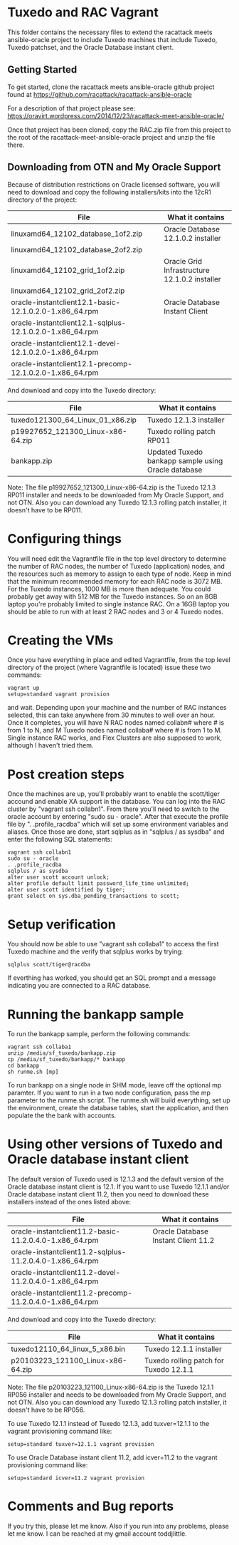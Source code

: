 # Tuxedo and RAC Vagrant
This folder contains the necessary files to extend the racattack meets ansible-oracle project to include Tuxedo machines that include Tuxedo, Tuxedo patchset, and the Oracle Database instant client.

## Getting Started
To get started, clone the racattack meets ansible-oracle github project found at https://github.com/racattack/racattack-ansible-oracle

For a description of that project please see: https://oravirt.wordpress.com/2014/12/23/racattack-meet-ansible-oracle/

Once that project has been cloned, copy the RAC.zip file from this project to the root of the racattack-meet-ansible-oracle project and unzip the file there.

## Downloading from OTN and My Oracle Support
Because of distribution restrictions on Oracle licensed software, you will need to download and copy the following installers/kits into the 12cR1 directory of the project:

| File                                  | What it contains						|
| ------------------------------------- | -------------------------------				|
| linuxamd64_12102_database_1of2.zip	| Oracle Database 12.1.0.2 installer				|
| linuxamd64_12102_database_2of2.zip	|								|
| linuxamd64_12102_grid_1of2.zip	| Oracle Grid Infrastructure 12.1.0.2 installer			|
| linuxamd64_12102_grid_2of2.zip	|								|
| oracle-instantclient12.1-basic-12.1.0.2.0-1.x86_64.rpm	| Oracle Database Instant Client	|
| oracle-instantclient12.1-sqlplus-12.1.0.2.0-1.x86_64.rpm	|					|
| oracle-instantclient12.1-devel-12.1.0.2.0-1.x86_64.rpm	|					|
| oracle-instantclient12.1-precomp-12.1.0.2.0-1.x86_64.rpm	|					|

And download and copy into the Tuxedo directory:

| File                                  | What it contains						|
| ------------------------------------- | -------------------------------				|
| tuxedo121300_64_Linux_01_x86.zip	| Tuxedo 12.1.3 installer					|
| p19927652_121300_Linux-x86-64.zip	| Tuxedo rolling patch RP011					|
| bankapp.zip				| Updated Tuxedo bankapp sample using Oracle database		|

Note: The file p19927652_121300_Linux-x86-64.zip is the Tuxedo 12.1.3 RP011 installer and needs to be downloaded from My Oracle Support, and not OTN.  Also you can download any Tuxedo 12.1.3 rolling patch installer, it doesn't have to be RP011.

# Configuring things
You will need edit the Vagrantfile file in the top level directory to determine the number of RAC nodes, the number of Tuxedo (application) nodes, and the resources such as memory to assign to each type of node.  Keep in mind that the minimum recommended memory for each RAC node is 3072 MB.  For the Tuxedo instances, 1000 MB is more than adequate.  You could probably get away with 512 MB for the Tuxedo instances.  So on an 8GB laptop you're probably limited to single instance RAC.  On a 16GB laptop you should be able to run with at least 2 RAC nodes and 3 or 4 Tuxedo nodes.

# Creating the VMs
Once you have everything in place and edited Vagrantfile, from the top level directory of the project (where Vagrantfile is located) issue these two commands:

    vagrant up
    setup=standard vagrant provision

and wait.  Depending upon your machine and the number of RAC instances selected, this can take anywhere from 30 minutes to well over an hour.  Once it completes, you will have N RAC nodes named collabn# where # is from 1 to N, and M Tuxedo nodes named collaba# where # is from 1 to M.  Single instance RAC works, and Flex Clusters are also supposed to work, although I haven't tried them.

# Post creation steps
Once the machines are up, you'll probably want to enable the scott/tiger accound and enable XA support in the database.  You can log into the RAC cluster by "vagrant ssh collabn1".  From there you'll need to switch to the oracle account by entering "sudo su - oracle".  After that execute the profile file by ". .profile_racdba" which will set up some environment variables and aliases.  Once those are done, start sqlplus as in "sqlplus / as sysdba" and enter the following SQL statements:

    vagrant ssh collabn1
    sudo su - oracle
    . .profile_racdba
    sqlplus / as sysdba
    alter user scott account unlock;
    alter profile default limit password_life_time unlimited;
    alter user scott identified by tiger;
    grant select on sys.dba_pending_transactions to scott;

# Setup verification
You should now be able to use "vagrant ssh collaba1" to access the first Tuxedo machine and the verify that sqlplus works by trying:

    sqlplus scott/tiger@racdba

If everthing has worked, you should get an SQL prompt and a message indicating you are connected to a RAC database.

# Running the bankapp sample
To run the bankapp sample, perform the following commands:

    vagrant ssh collaba1
    unzip /media/sf_tuxedo/bankapp.zip
    cp /media/sf_tuxedo/bankapp/* bankapp
    cd bankapp
    sh runme.sh [mp]

To run bankapp on a single node in SHM mode, leave off the optional mp paramter.  If you want to run in a two node configuration, pass the mp parameter to the runme.sh script.  The runme.sh will build everything, set up the environment, create the database tables, start the application, and then populate the the bank with accounts.

# Using other versions of Tuxedo and Oracle database instant client
The default version of Tuxedo used is 12.1.3 and the default version of the Oracle database instant client is 12.1.  If you want to use Tuxedo 12.1.1 and/or Oracle database instant client 11.2, then you need to download these installers instead of the ones listed above:

| File                                  | What it contains						|
| ------------------------------------- | -------------------------------				|
| oracle-instantclient11.2-basic-11.2.0.4.0-1.x86_64.rpm	| Oracle Database Instant Client 11.2	|
| oracle-instantclient11.2-sqlplus-11.2.0.4.0-1.x86_64.rpm	|					|
| oracle-instantclient11.2-devel-11.2.0.4.0-1.x86_64.rpm	|					|
| oracle-instantclient11.2-precomp-11.2.0.4.0-1.x86_64.rpm	|					|

And download and copy into the Tuxedo directory:

| File                                  | What it contains						|
| ------------------------------------- | -------------------------------				|
| tuxedo12110_64_linux_5_x86.bin	| Tuxedo 12.1.1 installer					|
| p20103223_121100_Linux-x86-64.zip	| Tuxedo rolling patch for Tuxedo 12.1.1			|

Note: The file p20103223_121100_Linux-x86-64.zip is the Tuxedo 12.1.1 RP056 installer and needs to be downloaded from My Oracle Support, and not OTN.  Also you can download any Tuxedo 12.1.3 rolling patch installer, it doesn't have to be RP056.

To use Tuxedo 12.1.1 instead of Tuxedo 12.1.3, add tuxver=12.1.1 to the vagrant provisioning command like:
    
    setup=standard tuxver=12.1.1 vagrant provision

To use Oracle Database instant client 11.2, add icver=11.2 to the vagrant provisioning command like:

    setup=standard icver=11.2 vagrant provision

# Comments and Bug reports
If you try this, please let me know.  Also if you run into any problems, please let me know.  I can be reached at my gmail account toddjlittle.

